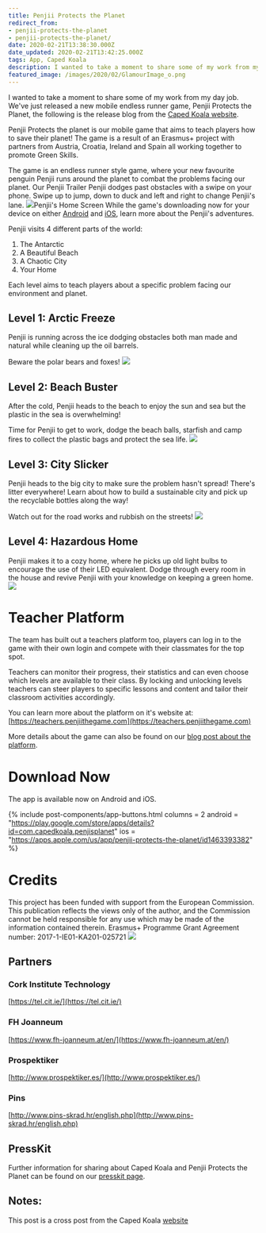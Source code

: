 ```yaml
---
title: Penjii Protects the Planet
redirect_from:
- penjii-protects-the-planet
- penjii-protects-the-planet/
date: 2020-02-21T13:38:30.000Z
date_updated: 2020-02-21T13:42:25.000Z
tags: App, Caped Koala
description: I wanted to take a moment to share some of my work from my day job. We've just released a new mobile endless runner game, Penjii Protects the Planet
featured_image: /images/2020/02/GlamourImage_o.png
---
```


I wanted to take a moment to share some of my work from my day job. We've just released a new mobile endless runner game, Penjii Protects the Planet, the following is the release blog from the [Caped Koala website](https://capedkoala.com/penjii-protects-the-planet/).

Penjii Protects the planet is our mobile game that aims to teach players how to save their planet! The game is a result of an Erasmus+ project with partners from Austria, Croatia, Ireland and Spain all working together to promote Green Skills.

The game is an endless runner style game, where your new favourite penguin Penjii runs around the planet to combat the problems facing our planet.
Our Penjii Trailer
Penjii dodges past obstacles with a swipe on your phone. Swipe up to jump, down to duck and left and right to change Penjii's lane.
![](https://capedkoala.com/content/images/2020/01/Artboard5.png)Penjii's Home Screen
While the game's downloading now for your device on either [Android](https://play.google.com/store/apps/details?id=com.capedkoala.penjisplanet&amp;hl=en) and [iOS](https://apps.apple.com/us/app/penjii-protects-the-planet/id1463393382), learn more about the Penjii's adventures.

Penjii visits 4 different parts of the world:

1. The Antarctic
2. A Beautiful Beach
3. A Chaotic City
4. Your Home

Each level aims to teach players about a specific problem facing our environment and planet.

## Level 1: Arctic Freeze

Penjii is running across the ice dodging obstacles both man made and natural while cleaning up the oil barrels.

Beware the polar bears and foxes!
![](https://capedkoala.com/content/images/2020/01/Artboard1.png)
## Level 2: Beach Buster

After the cold, Penjii heads to the beach to enjoy the sun and sea but the plastic in the sea is overwhelming!

Time for Penjii to get to work, dodge the beach balls, starfish and camp fires to collect the plastic bags and protect the sea life.
![](https://capedkoala.com/content/images/2020/01/Artboard2.png)
## Level 3: City Slicker

Penjii heads to the big city to make sure the problem hasn't spread! There's litter everywhere! Learn about how to build a sustainable city and pick up the recyclable bottles along the way!

Watch out for the road works and rubbish on the streets!
![](https://capedkoala.com/content/images/2020/01/Artboard3.png)
## Level 4: Hazardous Home

Penjii makes it to a cozy home, where he picks up old light bulbs to encourage the use of their LED equivalent. Dodge through every room in the house and revive Penjii with your knowledge on keeping a green home.
![](https://capedkoala.com/content/images/2020/01/Artboard4.png)
# Teacher Platform

The team has built out a teachers platform too, players can log in to the game with their own login and compete with their classmates for the top spot.

Teachers can monitor their progress, their statistics and can even choose which levels are available to their class. By locking and unlocking levels teachers can steer players to specific lessons and content and tailor their classroom activities accordingly.

You can learn more about the platform on it's website at: [https://teachers.penjiithegame.com](https://teachers.penjiithegame.com)

More details about the game can also be found on our [blog post about the platform](https://capedkoala.com/news/penjiis-teacher-dashboard/).

# Download Now

The app is available now on Android and iOS.

{% include post-components/app-buttons.html
	columns = 2
	android = "https://play.google.com/store/apps/details?id=com.capedkoala.penjisplanet"
	ios = "https://apps.apple.com/us/app/penjii-protects-the-planet/id1463393382"
%}

# Credits

This project has been funded with support from the European Commission. This publication reflects the views only of the author, and the Commission cannot be held responsible for any use which may be made of the information contained therein. Erasmus+ Programme Grant Agreement number: 2017-1-IE01-KA201-025721
![](https://capedkoala.com/content/images/2019/07/erasmus-plus-logo.png)
## Partners

### Cork Institute Technology

[https://tel.cit.ie/](https://tel.cit.ie/)

### FH Joanneum

[https://www.fh-joanneum.at/en/](https://www.fh-joanneum.at/en/)

### Prospektiker

[http://www.prospektiker.es/](http://www.prospektiker.es/)

### Pins

[http://www.pins-skrad.hr/english.php](http://www.pins-skrad.hr/english.php)

## PressKit

Further information for sharing about Caped Koala and Penjii Protects the Planet can be found on our [presskit page](https://presskit.capedkoala.com/penjii-protects-the-planet/).

## Notes:

This post is a cross post from the Caped Koala [website](https://capedkoala.com)
